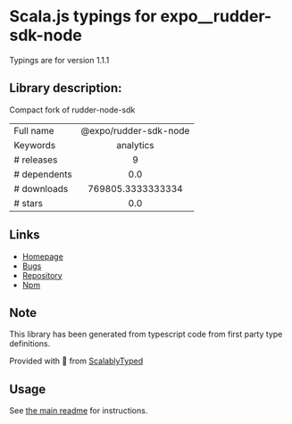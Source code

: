 
# Scala.js typings for expo__rudder-sdk-node

Typings are for version 1.1.1

## Library description:
Compact fork of rudder-node-sdk

|                    |                 |
| ------------------ | :-------------: |
| Full name          | @expo/rudder-sdk-node |
| Keywords           | analytics |
| # releases         | 9 |
| # dependents       | 0.0 |
| # downloads        | 769805.3333333334 |
| # stars            | 0.0 |

## Links
- [Homepage](https://github.com/expo/rudder-sdk-node#readme)
- [Bugs](https://github.com/expo/rudder-sdk-node/issues)
- [Repository](https://github.com/expo/rudder-sdk-node)
- [Npm](https://www.npmjs.com/package/%40expo%2Frudder-sdk-node)
    


## Note
This library has been generated from typescript code from first party type definitions.

Provided with :purple_heart: from [ScalablyTyped](https://github.com/oyvindberg/ScalablyTyped)

## Usage
See [the main readme](../../readme.md) for instructions.


